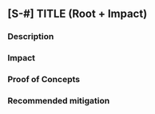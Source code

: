 ## [S-#] TITLE (Root + Impact)
### Description

### Impact

### Proof of Concepts

### Recommended mitigation
